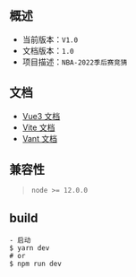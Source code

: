 ## 概述

- 当前版本：`V1.0`
- 文档版本：`1.0`
- 项目描述：`NBA-2022季后赛竞猜`

## 文档

- [Vue3 文档](https://v3.cn.vuejs.org/)
- [Vite 文档](https://vitejs.cn/)
- [Vant 文档](https://youzan.github.io/vant/#/zh-CN/)

## 兼容性

> ```
> node >= 12.0.0
> ```

## build

```
- 启动
$ yarn dev
# or
$ npm run dev


```
